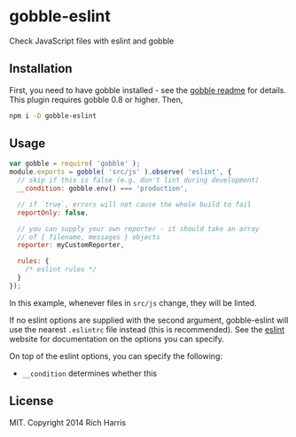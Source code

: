 # gobble-eslint

Check JavaScript files with eslint and gobble

## Installation

First, you need to have gobble installed - see the [gobble readme](https://github.com/gobblejs/gobble) for details. This plugin requires gobble 0.8 or higher. Then,

```bash
npm i -D gobble-eslint
```

## Usage

```js
var gobble = require( 'gobble' );
module.exports = gobble( 'src/js' ).observe( 'eslint', {
  // skip if this is false (e.g. don't lint during development)
  __condition: gobble.env() === 'production',

  // if `true`, errors will not cause the whole build to fail
  reportOnly: false,

  // you can supply your own reporter - it should take an array
  // of { filename, messages } objects
  reporter: myCustomReporter,

  rules: {
    /* eslint rules */
  }
});
```

In this example, whenever files in `src/js` change, they will be linted.

If no eslint options are supplied with the second argument, gobble-eslint will use the nearest `.eslintrc` file instead (this is recommended). See the [eslint](http://eslint.org/) website for documentation on the options you can specify.

On top of the eslint options, you can specify the following:

* `__condition` determines whether this

## License

MIT. Copyright 2014 Rich Harris
